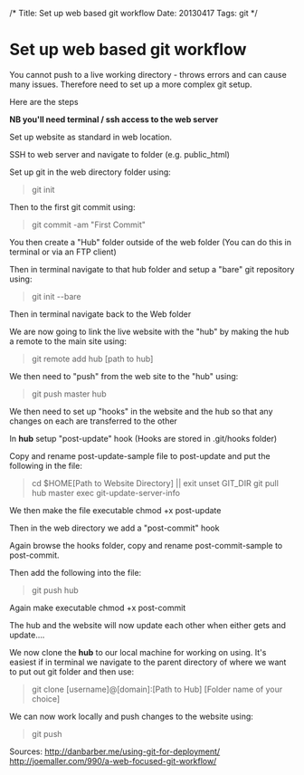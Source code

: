 /*
Title: Set up web based git workflow
Date: 20130417
Tags: git
*/

# Set up web based git workflow

You cannot push to a live working directory - throws errors and can cause many issues.  Therefore need to set up a more complex git setup.

Here are the steps

**NB you'll need terminal / ssh access to the web server**

Set up website as standard in web location.

SSH to web server and navigate to folder (e.g. public_html)

Set up git in the web directory folder using:

> git init

Then to the first git commit using:

> git commit -am "First Commit"

You then create a "Hub" folder outside of the web folder (You can do this in terminal or via an FTP client)

Then in terminal navigate to that hub folder and setup a "bare" git repository using:

> git init --bare

Then in terminal navigate back to the Web folder

We are now going to link the live website with the "hub" by making the hub a remote to the main site using:

> git remote add hub [path to hub]

We then need to "push" from the web site to the "hub" using:

> git push master hub

We then need to set up "hooks" in the website and the hub so that any changes on each are transferred to the other

In **hub** setup "post-update" hook (Hooks are stored in .git/hooks folder)

Copy and rename post-update-sample file to post-update and put the following in the file:

> cd $HOME[Path to Website Directory] || exit
> unset GIT_DIR
> git pull hub master
> exec git-update-server-info

We then make the file executable
chmod +x post-update

Then in the web directory we add a "post-commit" hook

Again browse the hooks folder, copy and rename post-commit-sample to post-commit.

Then add the following into the file:

> git push hub

Again make executable
chmod +x post-commit

The hub and the website will now update each other when either gets and update….

We now clone the **hub** to our local machine for working on using.  It's easiest if in terminal we navigate to the parent directory of where we want to put out git folder and then use:

> git clone [username]@[domain]:[Path to Hub] [Folder name of your choice]

We can now work locally and push changes to the website using:

> git push


Sources:
http://danbarber.me/using-git-for-deployment/
http://joemaller.com/990/a-web-focused-git-workflow/
